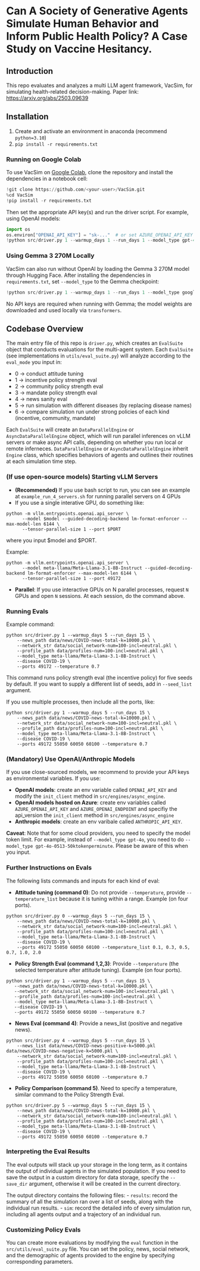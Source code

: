 # Can A Society of Generative Agents Simulate Human Behavior and Inform Public Health Policy? A Case Study on Vaccine Hesitancy.
## Introduction
This repo evaluates and analyzes a multi LLM agent framework, VacSim, for simulating health-related decision-making. Paper link: https://arxiv.org/abs/2503.09639

## Installation
1. Create and activate an environment in anaconda (recommend `python=3.10`)
2. `pip install -r requirements.txt`

### Running on Google Colab
To use VacSim on [Google Colab](https://colab.research.google.com/), clone the repository and install the dependencies in a notebook cell:

```python
!git clone https://github.com/<your-user>/VacSim.git
%cd VacSim
!pip install -r requirements.txt
```

Then set the appropriate API key(s) and run the driver script. For example, using OpenAI models:

```python
import os
os.environ["OPENAI_API_KEY"] = "sk-..."  # or set AZURE_OPENAI_API_KEY / ANTHROPIC_API_KEY
!python src/driver.py 1 --warmup_days 1 --run_days 1 --model_type gpt-4o-mini --news_path data/news/COVID-news-total-k=10000.pkl --network_str data/social_network-num=100-incl=neutral.pkl --profile_path data/profiles-num=100-incl=neutral.pkl --ports 7000 --temperature 0.7
```

### Using Gemma 3 270M Locally
VacSim can also run without OpenAI by loading the Gemma 3 270M model through Hugging Face. After installing the dependencies in `requirements.txt`, set `--model_type` to the Gemma checkpoint:

```python
!python src/driver.py 1 --warmup_days 1 --run_days 1 --model_type google/gemma-3-270m --news_path data/news/COVID-news-total-k=10000.pkl --network_str data/social_network-num=100-incl=neutral.pkl --profile_path data/profiles-num=100-incl=neutral.pkl --temperature 0.7
```

No API keys are required when running with Gemma; the model weights are downloaded and used locally via `transformers`.

## Codebase Overview
The main entry file of this repo is `driver.py`, which creates an `EvalSuite` object that conducts evaluations for the multi-agent system. Each `EvalSuite` (see implementations in `utils/eval_suite.py`) will analyze according to the `eval_mode` you input in:
- 0 -> conduct attitude tuning
- 1 -> incentive policy strength eval
- 2 -> community policy strength eval
- 3 -> mandate policy strength eval
- 4 -> news sanity eval
- 5 -> run simulation with different diseases (by replacing disease names)
- 6 -> compare simulation run under strong policies of each kind (incentive, community, mandate)

Each `EvalSuite` will create an `DataParallelEngine` or `AsyncDataParallelEngine` object, which will run parallel inferences on vLLM servers or make async API calls, depending on whether you run local or remote inferneces. `DataParallelEngine` or `AsyncDataParallelEngine` inherit `Engine` class, which specifies behaviors of agents and outlines their routines at each simulation time step.

### (If use open-source models) Starting vLLM Servers
- **(Recommended)** If you use bash script to run, you can see an example at `example_run_4_servers.sh` for running parallel servers on 4 GPUs
- If you use a single interative GPU, do something like: 
```
python -m vllm.entrypoints.openai.api_server \
      --model $model --guided-decoding-backend lm-format-enforcer --max-model-len 6144 \
      --tensor-parallel-size 1 --port $PORT 
```
where you input $model and $PORT. 

Example:
```
python -m vllm.entrypoints.openai.api_server \
      --model meta-llama/Meta-Llama-3.1-8B-Instruct --guided-decoding-backend lm-format-enforcer --max-model-len 6144 \
      --tensor-parallel-size 1 --port 49172 
```
- **Parallel**: If you use interactive GPUs on N parallel processes, request `N` GPUs and open `N` sessions. At each session, do the command above.

### Running Evals

Example command:

```
python src/driver.py 1 --warmup_days 5 --run_days 15 \
	--news_path data/news/COVID-news-total-k=10000.pkl \
	--network_str data/social_network-num=100-incl=neutral.pkl \
	--profile_path data/profiles-num=100-incl=neutral.pkl \
	--model_type meta-llama/Meta-Llama-3.1-8B-Instruct \
	--disease COVID-19 \
	--ports 49172 --temperature 0.7
```

This command runs policy strength eval (the incentive policy) for five seeds by default. If you want to supply a different list of seeds, add in `--seed_list` argument.

If you use multiple processes, then include all the ports, like:

```
python src/driver.py 1 --warmup_days 5 --run_days 15 \
	--news_path data/news/COVID-news-total-k=10000.pkl \
	--network_str data/social_network-num=100-incl=neutral.pkl \
	--profile_path data/profiles-num=100-incl=neutral.pkl \
	--model_type meta-llama/Meta-Llama-3.1-8B-Instruct \
	--disease COVID-19 \
	--ports 49172 55050 60050 60100 --temperature 0.7
```

### (Mandatory) Use OpenAI/Anthropic Models

If you use close-sourced models, we recommend to provide your API keys as environmental variables. 
If you use:
- **OpenAI models**: create an env variable called `OPENAI_API_KEY` and modify the `init_client` method in `src/engines/async_engine`.
- **OpenAI models hosted on Azure**: create env variables called `AZURE_OPENAI_API_KEY` and `AZURE_OPENAI_ENDPOINT` and specifiy the api_version the `init_client` method in `src/engines/async_engine`
- **Anthropic models**: create an env varibale called `ANTHROPIC_API_KEY`.

**Caveat**: Note that for some cloud providers, you need to specify the model token limit. For example, instead of `--model_type gpt-4o`, you need to do `--model_type gpt-4o-0513-50ktokenperminute`. Please be aware of this when you input.

### Further Instructions on Evals

The following lists commands and inputs for each kind of eval:
- **Attitude tuning (command 0)**: Do not provide `--temperature`, provide `--temperature_list` because it is tuning within a range. Example (on four ports).
```
python src/driver.py 0 --warmup_days 5 --run_days 15 \
	--news_path data/news/COVID-news-total-k=10000.pkl \
	--network_str data/social_network-num=100-incl=neutral.pkl \
	--profile_path data/profiles-num=100-incl=neutral.pkl \
	--model_type meta-llama/Meta-Llama-3.1-8B-Instruct \
	--disease COVID-19 \
	--ports 49172 55050 60050 60100 --temperature_list 0.1, 0.3, 0.5, 0.7, 1.0, 2.0
```

- **Policy Strength Eval (command 1,2,3)**: Provide `--temperature` (the selected temperature after attitude tuning). Example (on four ports).
 ```
python src/driver.py 1 --warmup_days 5 --run_days 15 \
	--news_path data/news/COVID-news-total-k=10000.pkl \
	--network_str data/social_network-num=100-incl=neutral.pkl \
	--profile_path data/profiles-num=100-incl=neutral.pkl \
	--model_type meta-llama/Meta-Llama-3.1-8B-Instruct \
	--disease COVID-19 \
	--ports 49172 55050 60050 60100 --temperature 0.7
```

- **News Eval (command 4)**: Provide a news_list (positive and negative news).
```
python src/driver.py 4 --warmup_days 5 --run_days 15 \
	--news_list data/news/COVID-news-positive-k=5000.pkl data/news/COVID-news-negative-k=5000.pkl \
	--network_str data/social_network-num=100-incl=neutral.pkl \
	--profile_path data/profiles-num=100-incl=neutral.pkl \
	--model_type meta-llama/Meta-Llama-3.1-8B-Instruct \
	--disease COVID-19 \
	--ports 49172 55050 60050 60100 --temperature 0.7
```

- **Policy Comparison (command 5)**. Need to specify a temperature, similar command to the Policy Strength Eval.
```
python src/driver.py 5 --warmup_days 5 --run_days 15 \
	--news_path data/news/COVID-news-total-k=10000.pkl \
	--network_str data/social_network-num=100-incl=neutral.pkl \
	--profile_path data/profiles-num=100-incl=neutral.pkl \
	--model_type meta-llama/Meta-Llama-3.1-8B-Instruct \
	--disease COVID-19 \
	--ports 49172 55050 60050 60100 --temperature 0.7
```
### Interpreting the Eval Results

The eval outputs will stack up your storage in the long term, as it contains the output of individual agents in the simulated population. If you need to save the output in a custom directory for data storage, specify the `--save_dir` argument, otherwise it will be created in the current directory.

The output directory contains the following files:
	- `results`: record the summary of all the simulation ran over a list of seeds, along with the individual run results.
	- `sim`: record the detailed info of every simulation run, including all agents output and a trajectory of an individual run.

### Customizing Policy Evals
You can create more evaluations by modifying the `eval` function in the `src/utils/eval_suite.py` file. You can set the policy, news, social network, and the demographic of agents provided to the engine by specifying corresponding parameters.